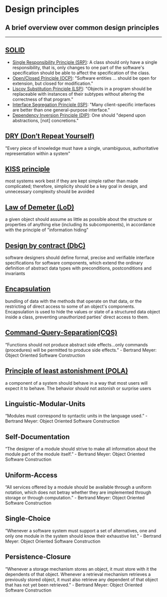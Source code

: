 # Design principles

## A brief overview over common design principles

---

## [SOLID](https://en.wikipedia.org/wiki/SOLID)

- [Single Responsibility Principle (SRP)](https://en.wikipedia.org/wiki/Single-responsibility_principle):
  A class should only have a single responsibility, that is, only changes to one part of the software's
  specification should be able to affect the specification of the class.
- [Open/Closed Principle (OCP)](https://en.wikipedia.org/wiki/Open%E2%80%93closed_principle):
  "Software entities ... should be open for extension, but closed for modification."
- [Liscov Substitution Principle (LSP)](https://en.wikipedia.org/wiki/Liskov_substitution_principle):
  "Objects in a program should be replaceable with instances of their subtypes without altering the correctness
  of that program."
- [Interface Segregation Principle (ISP)](https://en.wikipedia.org/wiki/Interface_segregation_principle):
  "Many client-specific interfaces are better than one general-purpose interface."
- [Dependency Inversion Principle (DIP)](https://en.wikipedia.org/wiki/Dependency_inversion_principle):
  One should "depend upon abstractions, [not] concretions."

## [DRY (Don’t Repeat Yourself)](https://en.wikipedia.org/wiki/Don%27t_repeat_yourself)

"Every piece of knowledge must have a single, unambiguous, authoritative representation within a system"

## [KISS principle](https://en.wikipedia.org/wiki/KISS_principle)

most systems work best if they are kept simple rather than made complicated; therefore,
simplicity should be a key goal in design, and unnecessary complexity should be avoided

## [Law of Demeter (LoD)](https://en.wikipedia.org/wiki/Law_of_Demeter)

a given object should assume as little as possible about the structure or properties of
anything else (including its subcomponents), in accordance with the principle of "information hiding"

## [Design by contract (DbC)](https://en.wikipedia.org/wiki/Design_by_contract)

software designers should define formal, precise and verifiable interface specifications
for software components, which extend the ordinary definition of abstract data types with
preconditions, postconditions and invariants

## [Encapsulation](https://en.wikipedia.org/wiki/Encapsulation_(computer_programming))

bundling of data with the methods that operate on that data, or the restricting of
direct access to some of an object's components. Encapsulation is used to hide the
values or state of a structured data object inside a class, preventing unauthorized
parties' direct access to them.

## [Command-Query-Separation(CQS)](https://en.wikipedia.org/wiki/Command%E2%80%93query_separation)

“Functions should not produce abstract side effects...only commands (procedures) will
be permitted to produce side effects.” - Bertrand Meyer: Object Oriented Software Construction

## [Principle of least astonishment (POLA)](https://en.wikipedia.org/wiki/Principle_of_least_astonishment)

a component of a system should behave in a way that most users will expect it to behave.
The behavior should not astonish or surprise users

## Linguistic-Modular-Units

“Modules must correspond to syntactic units in the language used.” - Bertrand Meyer:
Object Oriented Software Construction

## Self-Documentation

“The designer of a module should strive to make all information about the module part of
the module itself.” - Bertrand Meyer: Object Oriented Software Construction

## Uniform-Access

“All services offered by a module should be available through a uniform notation,
which does not betray whether they are implemented through storage or through computation.” -
Bertrand Meyer: Object Oriented Software Construction

## Single-Choice

“Whenever a software system must support a set of alternatives, one and only one module
in the system should know their exhaustive list.” - Bertrand Meyer: Object Oriented
Software Construction

## Persistence-Closure

“Whenever a storage mechanism stores an object, it must store with it the dependents
of that object. Whenever a retrieval mechanism retrieves a previously stored object,
it must also retrieve any dependent of that object that has not yet been retrieved.” -
Bertrand Meyer: Object Oriented Software Construction
